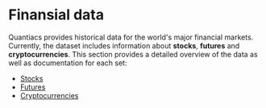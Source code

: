 # Finansial data
Quantiacs provides historical data for the world's major financial markets. Currently, the dataset includes information about **stocks**, **futures** and **cryptocurrencies**. This section provides a detailed overview of the data as well as documentation for each set:

- [Stocks](https://quantiacs.io/documentation/en/user_guide/data_stocks.html)
- [Futures](https://quantiacs.io/documentation/en/user_guide/data_futures.html)
- [Cryptocurrencies](https://quantiacs.io/documentation/en/user_guide/data_crypto.html)


